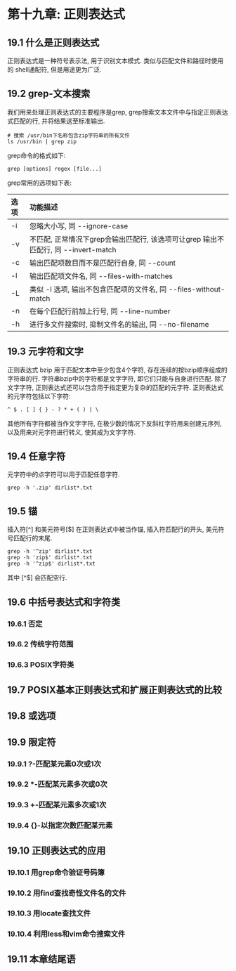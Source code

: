 # 第十九章: 正则表达式 #

## 19.1 什么是正则表达式 ##

正则表达式是一种符号表示法, 用于识别文本模式. 类似与匹配文件和路径时使用的 shell通配符, 但是用途更为广泛.

## 19.2 grep-文本搜索 ##

我们用来处理正则表达式的主要程序是grep, grep搜索文本文件中与指定正则表达式匹配的行, 并将结果送至标准输出.

```
# 搜索 /usr/bin下名称包含zip字符串的所有文件
ls /usr/bin | grep zip
```

grep命令的格式如下:

```
grep [options] regex [file...]
```

grep常用的选项如下表:

| 选项 | 功能描述 |
| :-- | :-- |
| -i | 忽略大小写, 同 --ignore-case |
| -v | 不匹配, 正常情况下grep会输出匹配行, 该选项可让grep 输出不匹配行, 同 --invert-match |
| -c | 输出匹配项数目而不是匹配行自身, 同 --count |
| -l | 输出匹配项文件名, 同 --files-with-matches |
| -L | 类似 -l 选项, 输出不包含匹配项的文件名, 同 --files-without-match |
| -n | 在每个匹配行前加上行号, 同 --line-number |
| -h | 进行多文件搜索时, 抑制文件名的输出, 同 --no-filename |

## 19.3 元字符和文字 ##

正则表达式 bzip 用于匹配文本中至少包含4个字符, 存在连续的按bzip顺序组成的字符串的行. 字符串bzip中的字符都是文字字符, 即它们只能与自身进行匹配.
除了文字字符, 正则表达式还可以包含用于指定更为复杂的匹配的元字符. 正则表达式的元字符包括以下字符:

```
^ $ . [ ] { } - ? * + ( ) | \
```

其他所有字符都被当作文字字符, 在极少数的情况下反斜杠字符用来创建元序列, 以及用来对元字符进行转义, 使其成为文字字符.

## 19.4 任意字符 ##

元字符中的点字符可以用于匹配任意字符.

```
grep -h '.zip' dirlist*.txt
```

## 19.5 锚 ##

插入符[\^] 和美元符号[$] 在正则表达式中被当作锚, 插入符匹配行的开头, 美元符号匹配行的末尾.

```
grep -h '^zip' dirlist*.txt
grep -h 'zip$' dirlist*.txt
grep -h '^zip$' dirlist*.txt
```

其中 [\^$] 会匹配空行.

## 19.6 中括号表达式和字符类 ##

### 19.6.1 否定 ###

### 19.6.2 传统字符范围 ###

### 19.6.3 POSIX字符类 ###

## 19.7 POSIX基本正则表达式和扩展正则表达式的比较 ##

## 19.8 或选项 ##

## 19.9 限定符 ##

### 19.9.1 ?-匹配某元素0次或1次 ###

### 19.9.2 *-匹配某元素多次或0次 ###

### 19.9.3 +-匹配某元素多次或1次 ###

### 19.9.4 {}-以指定次数匹配某元素 ###

## 19.10 正则表达式的应用 ##

### 19.10.1 用grep命令验证号码簿 ###

### 19.10.2 用find查找奇怪文件名的文件 ###

### 19.10.3 用locate查找文件 ###

### 19.10.4 利用less和vim命令搜索文件 ###

## 19.11 本章结尾语 ##

